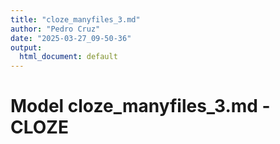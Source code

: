 ```yaml
---
title: "cloze_manyfiles_3.md"
author: "Pedro Cruz"
date: "2025-03-27_09-50-36"
output:
  html_document: default
---
```



# Model cloze_manyfiles_3.md - CLOZE

